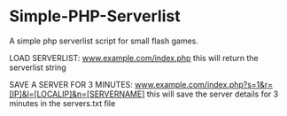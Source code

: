 Simple-PHP-Serverlist
=====================

  A simple php serverlist script for small flash games.
  
  LOAD SERVERLIST:
  www.example.com/index.php
  this will return the serverlist string
  
  SAVE A SERVER FOR 3 MINUTES:
  www.example.com/index.php?s=1&r=[IP]&l=[LOCALIP]&n=[SERVERNAME]
  this will save the server details for 3 minutes in the servers.txt file
